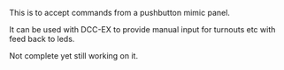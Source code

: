 This is to accept commands from a pushbutton mimic panel.

It can be used with DCC-EX to provide manual input for turnouts etc with feed back to leds.


Not complete yet still working on it.

